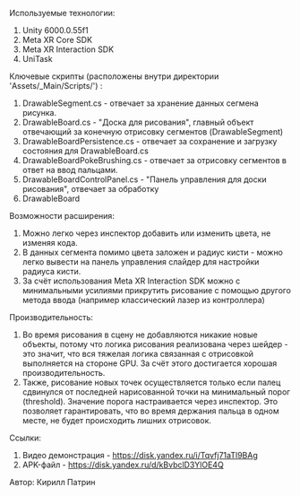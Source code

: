 Используемые технологии:
 1) Unity 6000.0.55f1
 2) Meta XR Core SDK
 3) Meta XR Interaction SDK
 4) UniTask

Ключевые скрипты (расположены внутри директории 'Assets/_Main/Scripts/') :
 1) DrawableSegment.cs - отвечает за хранение данных сегмена рисунка.
 1) DrawableBoard.cs - "Доска для рисования", главный объект отвечающий за конечную отрисовку сегментов (DrawableSegment)
 2) DrawableBoardPersistence.cs - отвечает за сохранение и загрузку состояния для DrawableBoard.cs
 3) DrawableBoardPokeBrushing.cs - отвечает за отрисовку сегментов в ответ на ввод пальцами.
 4) DrawableBoardControlPanel.cs - "Панель управления для доски рисования", отвечает за обработку 
 5) DrawableBoard

Возможности расширения:
 1) Можно легко через инспектор добавить или изменить цвета, не изменяя кода.
 2) В данных сегмента помимо цвета заложен и радиус кисти - можно легко вывести на панель управления слайдер для настройки радиуса кисти.
 3) За счёт использования Meta XR Interaction SDK можно с минимальными усилиями прикрутить рисование с помощью другого метода ввода (например классический лазер из контроллера)

Производительность:
1) Во время рисования в сцену не добавляются никакие новые объекты, потому что логика рисования реализована через шейдер - это значит, что вся тяжелая логика связанная с отрисовкой выполняется на стороне GPU. За счёт этого достигается хорошая производительность.
2) Также, рисование новых точек осуществляется только если палец сдвинулся от последней нарисованной точки на минимальный порог (threshold). Значение порога настраивается через инспектор. Это позволяет гарантировать, что во время держания пальца в одном месте, не будет происходить лишних отрисовок.

Ссылки:
1) Видео демонстрация - https://disk.yandex.ru/i/Tqvfj71aTl9BAg
2) APK-файл - https://disk.yandex.ru/d/kBvbclD3YlOE4Q

Автор: Кирилл Патрин
